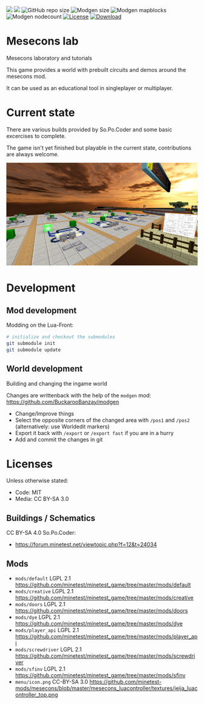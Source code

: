 
![](https://github.com/BuckarooBanzay/mesecons_lab/workflows/luacheck/badge.svg)
![](https://github.com/BuckarooBanzay/mesecons_lab/workflows/test/badge.svg)
![GitHub repo size](https://img.shields.io/github/repo-size/buckaroobanzay/mesecons_lab)
![Modgen size](https://byob.yarr.is/BuckarooBanzay/mesecons_lab/size)
![Modgen mapblocks](https://byob.yarr.is/BuckarooBanzay/mesecons_lab/mapblock_count)
![Modgen nodecount](https://byob.yarr.is/BuckarooBanzay/mesecons_lab/node_count)
[![License](https://img.shields.io/badge/License-MIT%20and%20CC%20BY--SA%203.0-green.svg)](license.txt)
[![Download](https://img.shields.io/badge/Download-ContentDB-blue.svg)](https://content.minetest.net/packages/BuckarooBanzay/mesecons_lab)


# Mesecons lab

Mesecons laboratory and tutorials

This game provides a world with prebuilt circuits and demos around the mesecons mod.

It can be used as an educational tool in singleplayer or multiplayer.

# Current state

There are various builds provided by So.Po.Coder and some basic excercises to complete.

The game isn't yet finished but playable in the current state, contributions are always welcome.

![Screenshot](./menu/background.png)

# Development

## Mod development

Modding on the Lua-Front:

```bash
# initialize and checkout the submodules
git submodule init
git submodule update
```

## World development

Building and changing the ingame world

Changes are writtenback with the help of the `modgen` mod:
https://github.com/BuckarooBanzay/modgen

* Change/Improve things
* Select the opposite corners of the changed area with `/pos1` and `/pos2` (alternatively: use Worldedit markers)
* Export it back with `/export` or `/export fast` if you are in a hurry
* Add and commit the changes in git

# Licenses

Unless otherwise stated:
* Code: MIT
* Media: CC BY-SA 3.0

## Buildings / Schematics

CC BY-SA 4.0 So.Po.Coder:
* https://forum.minetest.net/viewtopic.php?f=12&t=24034


## Mods

* `mods/default` LGPL 2.1 https://github.com/minetest/minetest_game/tree/master/mods/default
* `mods/creative` LGPL 2.1 https://github.com/minetest/minetest_game/tree/master/mods/creative
* `mods/doors` LGPL 2.1 https://github.com/minetest/minetest_game/tree/master/mods/doors
* `mods/dye` LGPL 2.1 https://github.com/minetest/minetest_game/tree/master/mods/dye
* `mods/player_api` LGPL 2.1 https://github.com/minetest/minetest_game/tree/master/mods/player_api
* `mods/screwdriver` LGPL 2.1 https://github.com/minetest/minetest_game/tree/master/mods/screwdriver
* `mods/sfinv` LGPL 2.1 https://github.com/minetest/minetest_game/tree/master/mods/sfinv
* `menu/icon.png` CC-BY-SA 3.0 https://github.com/minetest-mods/mesecons/blob/master/mesecons_luacontroller/textures/jeija_luacontroller_top.png
